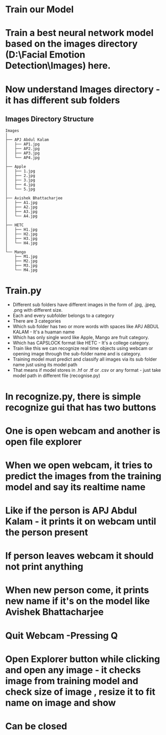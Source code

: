 # Train our Model

# Train a best neural network model based on the images directory (D:\\Facial Emotion Detection\\Images) here.
# Now understand Images directory - it has different sub folders
## Images Directory Structure

```plaintext
Images
│
├── APJ Abdul Kalam
│   ├── AP1.jpg
│   ├── AP2.jpg
│   ├── AP3.jpg
│   └── AP4.jpg
│
├── Apple
│   ├── 1.jpg
│   ├── 2.jpg
│   ├── 3.jpg
│   ├── 4.jpg
│   └── 5.jpg
│
├── Avishek Bhattacharjee
│   ├── A1.jpg
│   ├── A2.jpg
│   ├── A3.jpg
│   └── A4.jpg
│
├── HETC
│   ├── H1.jpg
│   ├── H2.jpg
│   ├── H3.jpg
│   └── H4.jpg
│
└── Mango
    ├── M1.jpg
    ├── M2.jpg
    ├── M3.jpg
    └── M4.jpg

```

# Train.py

- Different sub folders have different images in the form of .jpg, .jpeg, .png with different size.
- Each and every subfolder belongs to a category
- There are 3 categories 
- Which sub folder has two or more words with spaces like APJ ABDUL KALAM - It's a huaman name
- Which has only single word like Apple, Mango are fruit category.
- Which has CAPSLOCK format like HETC - It's a college category.
- Train like this we can recognize real time objects using webcam or opening image through the sub-folder name and is category.
- Training model must predict and classify all images via its sub folder name just using its model path
- That means if model stores in .hf or .tf or .csv or any format - just take model path in different file (recognise.py)


# In recognize.py, there is simple recognize gui that has two buttons 
# One is open webcam and another is open file explorer
# When we open webcam, it tries to predict the images from the training model and say its realtime name
# Like if the person is APJ Abdul Kalam - it prints it on webcam until the person present
# If person leaves webcam it should not print anything
# When new person come, it prints new name if it's on the model like Avishek Bhattacharjee
# Quit Webcam -Pressing Q
# Open Explorer button while clicking and open any image - it checks image from training model and check size of image , resize it to fit name on image and show
# Can be closed
